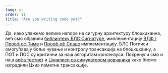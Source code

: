 ```yaml
---
lang: sr
order: 11
title: "Are you writing code yet?"
---
```


Да, иако улажемо велике напоре на сигурну архитектуру блоцкцхаина, већ смо објавили [библиотеку БЛС Сигнатуре](https://github.com/Chia-Network/bls-signatures), имплементацију [ВДФ / Прооф оф Тиме](https://github.com/Chia-Network/vdf-competition) и [Прооф оф Спаце](https://github.com/Chia-Network/proofofspace) имплементацију. БЛС Потписи омогућавају боље чување и контролу трансакција на блоцкцхаину, а ПОТ и ПОС су критични за наш алгоритам консензуса. Покренули смо и наш [алфа тестнет](https://www.chia.net/2019/11/26/alpha-release.en.html) и [Цхиалисп са симулатором новчаника](https://www.chia.net/2019/11/27/chialisp.en.html) како бисмо изградили Цхиа паметне трансакције.
